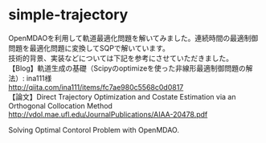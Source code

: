 # simple-trajectory
OpenMDAOを利用して軌道最適化問題を解いてみました。連続時間の最適制御問題を最適化問題に変換してSQPで解いています。  
技術的背景、実装などについては下記を参考にさせていただきました。  
【Blog】軌道生成の基礎（Scipyのoptimizeを使った非線形最適制御問題の解法）: ina111様  
http://qiita.com/ina111/items/fc7ae980c5568c0d0817  
【論文】Direct Trajectory Optimization and Costate Estimation via an Orthogonal Collocation Method  
http://vdol.mae.ufl.edu/JournalPublications/AIAA-20478.pdf   

Solving Optimal Contorol Problem with OpenMDAO. 
